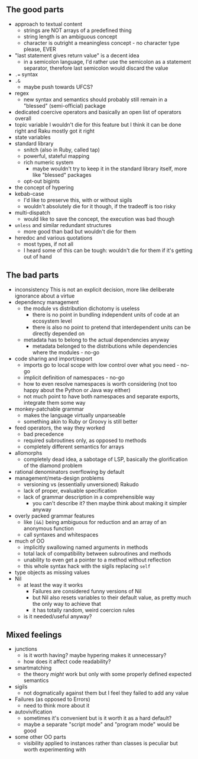 ## The good parts
- approach to textual content
	- strings are NOT arrays of a predefined thing
	- string length is an ambiguous concept
	- character is outright a meaningless concept - no character type please, EVER
- "last statement gives return value" is a decent idea
	- in a semicolon language, I'd rather use the semicolon as a statement separator, therefore last semicolon would discard the value
- `.=` syntax
- `.&`
	- maybe push towards UFCS?
- regex
	- new syntax and semantics should probably still remain in a "blessed" (semi-official) package
- dedicated coercive operators and basically an open list of operators overall
- topic variable
  I wouldn't die for this feature but I think it can be done right and Raku mostly got it right
- state variables
- standard library
	- snitch (also in Ruby, called tap)
	- powerful, stateful mapping
	- rich numeric system
		- maybe wouldn't try to keep it in the standard library itself, more like "blessed" packages
	- opt-out bigints
- the concept of hypering
- kebab-case
	- I'd like to preserve this, with or without sigils
	- wouldn't absolutely die for it though, if the tradeoff is too risky
- multi-dispatch
	- would like to save the concept, the execution was bad though
- `unless` and similar redundant structures
	- more good than bad but wouldn't die for them
- heredoc and various quotations
	- most types, if not all
	- I heard some of this can be tough: wouldn't die for them if it's getting out of hand
## The bad parts
- inconsistency
  This is not an explicit decision, more like deliberate ignorance about a virtue
- dependency management
	- the module vs distribution dichotomy is useless
		- there is no point in bundling independent units of code at an ecosystem level
		- there is also no point to pretend that interdependent units can be directly depended on
	- metadata has to belong to the actual dependencies anyway
		- metadata belonged to the distributions while dependencies where the modules - no-go
- code sharing and import/export
	- imports go to local scope with low control over what you need - no-go
	- implicit definition of namespaces - no-go
	- how to even resolve namespaces is worth considering (not too happy about the Python or Java way either)
	- not much point to have both namespaces and separate exports, integrate them some way
- monkey-patchable grammar
	- makes the language virtually unparseable
	- something akin to Ruby or Groovy is still better
- feed operators, the way they worked
	- bad precedence
	- required subroutines only, as opposed to methods
	- completely different semantics for arrays
- allomorphs
	- completely dead idea, a sabotage of LSP, basically the glorification of the diamond problem
- rational denominators overflowing by default
- management/meta-design problems
	- versioning vs (essentially unversioned) Rakudo
	- lack of proper, evaluable specification
	- lack of grammar description in a comprehensible way
		- you can't describe it? then maybe think about making it simpler anyway
- overly packed grammar features
	- like `[&&]` being ambiguous for reduction and an array of an anonymous function
	- call syntaxes and whitespaces
- much of OO
	- implicitly swallowing named arguments in methods
	- total lack of compatibility between subroutines and methods
	- unability to even get a pointer to a method without reflection
	- this whole syntax hack with the sigils replacing `self`
- type objects as missing values
- Nil
	- at least the way it works
		- Failures are considered funny versions of Nil
		- but Nil also resets variables to their default value, as pretty much the only way to achieve that
		- it has totally random, weird coercion rules
	- is it needed/useful anyway?
## Mixed feelings
- junctions
	- is it worth having? maybe hypering makes it unnecessary?
	- how does it affect code readability?
- smartmatching
	- the theory *might* work but only with some properly defined expected semantics
- sigils
	- not dogmatically against them but I feel they failed to add any value
- Failures (as opposed to Errors)
	- need to think more about it
- autovivification
	- sometimes it's convenient but is it worth it as a hard default?
	- maybe a separate "script mode" and "program mode" would be good
 - some other OO parts
 	- visibility applied to instances rather than classes is peculiar but worth experimenting with
